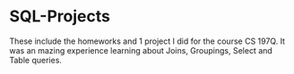 # SQL-Projects

These include the homeworks and 1 project I did for the course CS 197Q. It was an mazing experience learning about Joins, Groupings, Select and Table queries.
